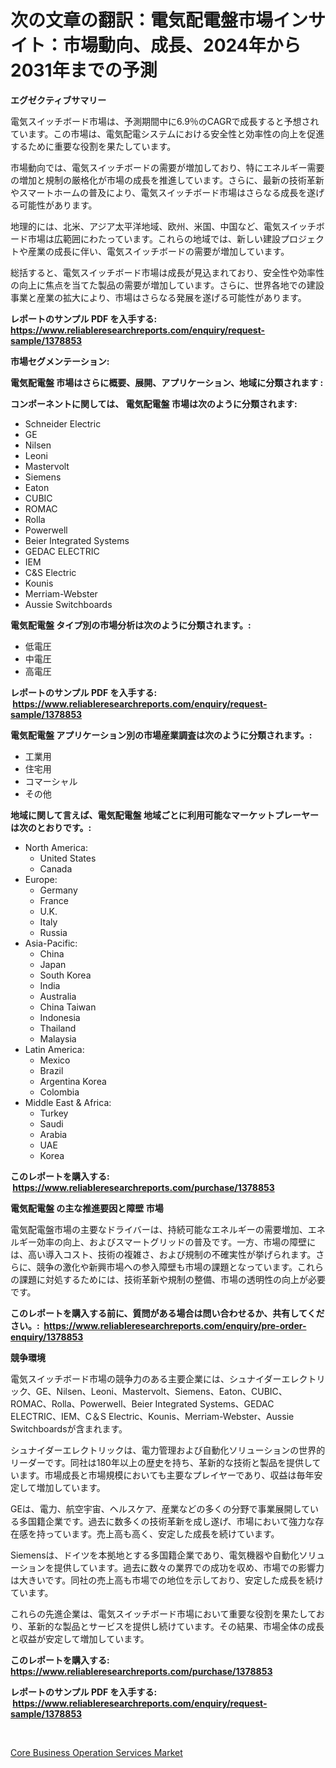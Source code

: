 <p><h1>次の文章の翻訳：電気配電盤市場インサイト：市場動向、成長、2024年から2031年までの予測</h1></p><p><strong>エグゼクティブサマリー</strong></p>
<p><p>電気スイッチボード市場は、予測期間中に6.9％のCAGRで成長すると予想されています。この市場は、電気配電システムにおける安全性と効率性の向上を促進するために重要な役割を果たしています。</p><p>市場動向では、電気スイッチボードの需要が増加しており、特にエネルギー需要の増加と規制の厳格化が市場の成長を推進しています。さらに、最新の技術革新やスマートホームの普及により、電気スイッチボード市場はさらなる成長を遂げる可能性があります。</p><p>地理的には、北米、アジア太平洋地域、欧州、米国、中国など、電気スイッチボード市場は広範囲にわたっています。これらの地域では、新しい建設プロジェクトや産業の成長に伴い、電気スイッチボードの需要が増加しています。</p><p>総括すると、電気スイッチボード市場は成長が見込まれており、安全性や効率性の向上に焦点を当てた製品の需要が増加しています。さらに、世界各地での建設事業と産業の拡大により、市場はさらなる発展を遂げる可能性があります。</p></p>
<p><strong>レポートのサンプル PDF を入手する: <a href="https://www.reliableresearchreports.com/enquiry/request-sample/1378853">https://www.reliableresearchreports.com/enquiry/request-sample/1378853</a></strong></p>
<p><strong>市場セグメンテーション:</strong></p>
<p><strong> 電気配電盤 市場はさらに概要、展開、アプリケーション、地域に分類されます :</strong></p>
<p><strong>コンポーネントに関しては、 電気配電盤 市場は次のように分類されます: &nbsp;</strong></p>
<p><ul><li>Schneider Electric</li><li>GE</li><li>Nilsen</li><li>Leoni</li><li>Mastervolt</li><li>Siemens</li><li>Eaton</li><li>CUBIC</li><li>ROMAC</li><li>Rolla</li><li>Powerwell</li><li>Beier Integrated Systems</li><li>GEDAC ELECTRIC</li><li>IEM</li><li>C&S Electric</li><li>Kounis</li><li>Merriam-Webster</li><li>Aussie Switchboards</li></ul></p>
<p><strong> 電気配電盤 タイプ別の市場分析は次のように分類されます。:</strong></p>
<p><ul><li>低電圧</li><li>中電圧</li><li>高電圧</li></ul></p>
<p><strong>レポートのサンプル PDF を入手する: &nbsp;<a href="https://www.reliableresearchreports.com/enquiry/request-sample/1378853">https://www.reliableresearchreports.com/enquiry/request-sample/1378853</a></strong></p>
<p><strong> 電気配電盤 アプリケーション別の市場産業調査は次のように分類されます。:</strong></p>
<p><ul><li>工業用</li><li>住宅用</li><li>コマーシャル</li><li>その他</li></ul></p>
<p><strong>地域に関して言えば、電気配電盤 地域ごとに利用可能なマーケットプレーヤーは次のとおりです。:</strong></p>
<p><ul>
    <li>
        North America:
        <ul>
            <li>United States</li>
            <li>Canada</li>
        </ul>
    </li>
    <li>
        Europe:
        <ul>
            <li>Germany</li>
            <li>France</li>
            <li>U.K.</li>
            <li>Italy</li>
            <li>Russia</li>
        </ul>
    </li>
    <li>
        Asia-Pacific:
        <ul>
            <li>China</li>
            <li>Japan</li>
            <li>South Korea</li>
            <li>India</li>
            <li>Australia</li>
            <li>China Taiwan</li>
            <li>Indonesia</li>
            <li>Thailand</li>
            <li>Malaysia</li>
        </ul>
    </li>
    <li>
        Latin America:
        <ul>
            <li>Mexico</li>
            <li>Brazil</li>
            <li>Argentina Korea</li>
            <li>Colombia</li>
        </ul>
    </li>
    <li>
        Middle East & Africa:
        <ul>
            <li>Turkey</li>
            <li>Saudi</li>
            <li>Arabia</li>
            <li>UAE</li>
            <li>Korea</li>
        </ul>
    </li>
    </ul></p>
<p><strong>このレポートを購入する: &nbsp;<a href="https://www.reliableresearchreports.com/purchase/1378853">https://www.reliableresearchreports.com/purchase/1378853</a></strong></p>
<p><strong>電気配電盤 の主な推進要因と障壁 市場</strong></p>
<p><p>電気配電盤市場の主要なドライバーは、持続可能なエネルギーの需要増加、エネルギー効率の向上、およびスマートグリッドの普及です。一方、市場の障壁には、高い導入コスト、技術の複雑さ、および規制の不確実性が挙げられます。さらに、競争の激化や新興市場への参入障壁も市場の課題となっています。これらの課題に対処するためには、技術革新や規制の整備、市場の透明性の向上が必要です。</p></p>
<p><strong>このレポートを購入する前に、質問がある場合は問い合わせるか、共有してください。:&nbsp; <a href="https://www.reliableresearchreports.com/enquiry/pre-order-enquiry/1378853">https://www.reliableresearchreports.com/enquiry/pre-order-enquiry/1378853</a></strong></p>
<p><strong>競争環境</strong></p>
<p><p>電気スイッチボード市場の競争力のある主要企業には、シュナイダーエレクトリック、GE、Nilsen、Leoni、Mastervolt、Siemens、Eaton、CUBIC、ROMAC、Rolla、Powerwell、Beier Integrated Systems、GEDAC ELECTRIC、IEM、C＆S Electric、Kounis、Merriam-Webster、Aussie Switchboardsが含まれます。</p><p>シュナイダーエレクトリックは、電力管理および自動化ソリューションの世界的リーダーです。同社は180年以上の歴史を持ち、革新的な技術と製品を提供しています。市場成長と市場規模においても主要なプレイヤーであり、収益は毎年安定して増加しています。</p><p>GEは、電力、航空宇宙、ヘルスケア、産業などの多くの分野で事業展開している多国籍企業です。過去に数多くの技術革新を成し遂げ、市場において強力な存在感を持っています。売上高も高く、安定した成長を続けています。</p><p>Siemensは、ドイツを本拠地とする多国籍企業であり、電気機器や自動化ソリューションを提供しています。過去に数々の業界での成功を収め、市場での影響力は大きいです。同社の売上高も市場での地位を示しており、安定した成長を続けています。</p><p>これらの先進企業は、電気スイッチボード市場において重要な役割を果たしており、革新的な製品とサービスを提供し続けています。その結果、市場全体の成長と収益が安定して増加しています。</p></p>
<p><strong>このレポートを購入する: &nbsp; <a href="https://www.reliableresearchreports.com/purchase/1378853">https://www.reliableresearchreports.com/purchase/1378853</a></strong></p>
<p><strong>レポートのサンプル PDF を入手する: &nbsp;<a href="https://www.reliableresearchreports.com/enquiry/request-sample/1378853">https://www.reliableresearchreports.com/enquiry/request-sample/1378853</a></strong><strong></strong></p>
<p>&nbsp;</p>
<p><p><a href="https://five-trouble-98a.notion.site/Core-Business-Operation-Services-Market-Dynamics-2024-2031-Also-about-Its-Market-Trends-Projection-3525688a0ec449c684bad5a711386df1">Core Business Operation Services Market</a></p></p>